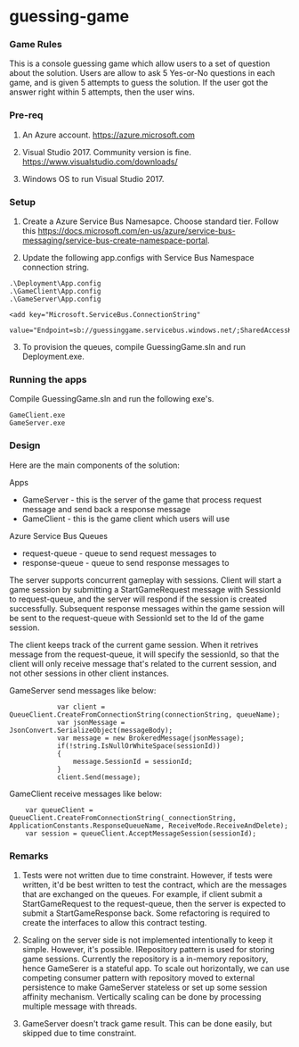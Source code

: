 # guessing-game


### Game Rules

This is a console guessing game which allow users to a set of question about the solution. Users are allow to ask 5 Yes-or-No questions in each game, and is given 5 attempts to guess the solution. If the user got the answer right within 5 attempts, then the user wins.


### Pre-req

1. An Azure account.
https://azure.microsoft.com

2. Visual Studio 2017. Community version is fine.
https://www.visualstudio.com/downloads/

3. Windows OS to run Visual Studio 2017.


### Setup

1. Create a Azure Service Bus Namesapce. Choose standard tier.
Follow this https://docs.microsoft.com/en-us/azure/service-bus-messaging/service-bus-create-namespace-portal.

2. Update the following app.configs with Service Bus Namespace connection string.

```
.\Deployment\App.config
.\GameClient\App.config
.\GameServer\App.config
```

```
<add key="Microsoft.ServiceBus.ConnectionString"
  value="Endpoint=sb://guessinggame.servicebus.windows.net/;SharedAccessKeyName=RootManageSharedAccessKey;SharedAccessKey=h41Tu/CTd95bSXYym/EYoNNa0OGNBlbYTzdkpnFzFGw="/>
```

3. To provision the queues, compile GuessingGame.sln and run Deployment.exe.


### Running the apps

Compile GuessingGame.sln and run the following exe's.

```
GameClient.exe
GameServer.exe
```

### Design

Here are the main components of the solution:

Apps
* GameServer - this is the server of the game that process request message and send back a response message
* GameClient - this is the game client which users will use

Azure Service Bus Queues
* request-queue - queue to send request messages to
* response-queue - queue to send response messages to

The server supports concurrent gameplay with sessions. Client will start a game session by submitting a StartGameRequest message with SessionId to request-queue, and the server will respond if the session is created successfully. Subsequent response messages within the game session will be sent to the request-queue with SessionId set to the Id of the game session.

The client keeps track of the current game session. When it retrives message from the request-queue, it will specify the sessionId, so that the client will only receive message that's related to the current session, and not other sessions in other client instances.

GameServer send messages like below:
```
            var client = QueueClient.CreateFromConnectionString(connectionString, queueName);
            var jsonMessage = JsonConvert.SerializeObject(messageBody);
            var message = new BrokeredMessage(jsonMessage);
            if(!string.IsNullOrWhiteSpace(sessionId))
            {
                message.SessionId = sessionId;
            }
            client.Send(message);
```

GameClient receive messages like below:
```
    var queueClient = QueueClient.CreateFromConnectionString(_connectionString, ApplicationConstants.ResponseQueueName, ReceiveMode.ReceiveAndDelete);
    var session = queueClient.AcceptMessageSession(sessionId);
```


### Remarks

1. Tests were not written due to time constraint. However, if tests were written, it'd be best written to test the contract, which are the messages that are exchanged on the queues. For example, if client submit a StartGameRequest to the request-queue, then the server is expected to submit a StartGameResponse back. Some refactoring is required to create the interfaces to allow this contract testing.

2. Scaling on the server side is not implemented intentionally to keep it simple. However, it's possible. IRepository pattern is used for storing game sessions. Currently the repository is a in-memory repository, hence GameSerer is a stateful app. To scale out horizontally, we can use competing consumer pattern with repository moved to external persistence to make GameServer stateless or set up some session affinity mechanism. Vertically scaling can be done by processing multiple message with threads.

3. GameServer doesn't track game result. This can be done easily, but skipped due to time constraint.

